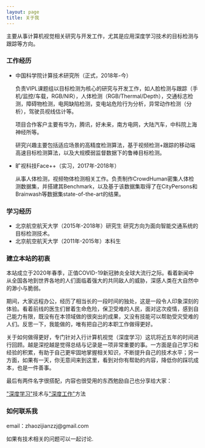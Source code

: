 ```yaml
---
layout: page
title: 关于我 
---
```


主要从事计算机视觉相关研究与开发工作，尤其是应用深度学习技术的目标检测与跟踪等方向。

<h3> 工作经历 </h3> 

- 中国科学院计算技术研究所（正式，2018年-今）
	
	​		负责VIPL课题组以目标检测为核心的研究与开发工作，如人脸检测与跟踪（手机/监控/车载，RGB/NIR），人体检测（RGB/Thermal/Depth），交通标志检测，障碍物检测，电网缺陷检测，变电站危险行为分析，异常动作检测（分析），驾驶员视线估计等。
	
	​		项目合作客户主要有华为，腾讯，好未来，南方电网，大陆汽车，中科院上海神经所等。
	
	​		研究兴趣主要包括适应场景的高精度检测算法，基于视频检测+跟踪的移动端高速目标检测算法，以及大规模弱监督数据下的鲁棒目标检测。
	
- 旷视科技Face++（实习，2017年-2018年）
	
	​		从事人体检测，视频物体检测相关工作。负责制作CrowdHuman密集人体检测数据集，并搭建其Benchmark，以及基于该数据集取得了在CityPersons和Brainwash等数据集state-of-the-art的结果。

<h3> 学习经历 </h3> 

- 北京航空航天大学（2015年-2018年）研究生
	研究方向为面向智能交通系统的目标检测技术。
- 北京航空航天大学（2011年-2015年）本科生
	

<h3> 建立本站的初衷 </h3> 

本站成立于2020年春季，正值COVID-19新冠肺炎全球大流行之际。看着新闻中从全国各地到世界各地的人们面临着强大的共同敌人的威胁，深感人类在大自然中的渺小与脆弱。

期间，大家远程办公，经历了相当长的一段时间的独处，这是一段令人印象深刻的体验。看着前线的医生们冒着生命危险，保卫受难的人民，面对这次疫情，感到自己能力有限，既没有在本领域做的很突出的成果，又没有技能可以帮助受灾受难的人们。反思一下，我能做的，唯有把自己的本职工作做得更好。

关于如何做得更好，专门针对入行计算机视觉（深度学习）这坑将近五年的时间进行回顾。越是深挖越是觉得总结与记录是一项非常重要的事。一方面是自己学习和经验的积累，有助于自己更牢固地掌握相关知识，不断提升自己的技术水平；另一方面，如果有一天，你无意间来到这里，看到对你有帮助的内容，降低你的踩坑成本，也是一件善事。

最后有两件名字很搭配，内容也很受用的东西勉励自己也分享给大家：

<p>

<a target="_blank" href='https://www.deeplearningbook.org/'>"深度学习"</a>技术与<a target="_blank" href='https://www.calnewport.com/books/deep-work/'>"深度工作"</a>方法

<p>



<h3> 如何联系我 </h3>  

<p> 
email：zhaozijianzzj@gmail.com
<p> 
如果有技术相关的问题可以一起讨论.
<p> 


